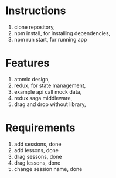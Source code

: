 # Instructions

1. clone repository,
2. npm install, for installing dependencies,
3. npm run start, for running app

# Features

1. atomic design,
2. redux, for state management,
3. example api call mock data,
4. redux saga middleware,
5. drag and drop without library,

# Requirements

1. add sessions, done
2. add lessons, done
3. drag sessons, done
4. drag lessons, done
5. change session name, done